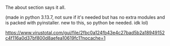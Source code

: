 The about section says it all.

(made in python 3.13.7, not sure if it's needed but has no extra modules and is packed with pyinstaller. new to this, so python be needed. idk lol)

https://www.virustotal.com/gui/file/2fbc0a124fb43e4c27bad5b2a18949152c4f116a0d37bf800d8aefea10619fc1?nocache=1

